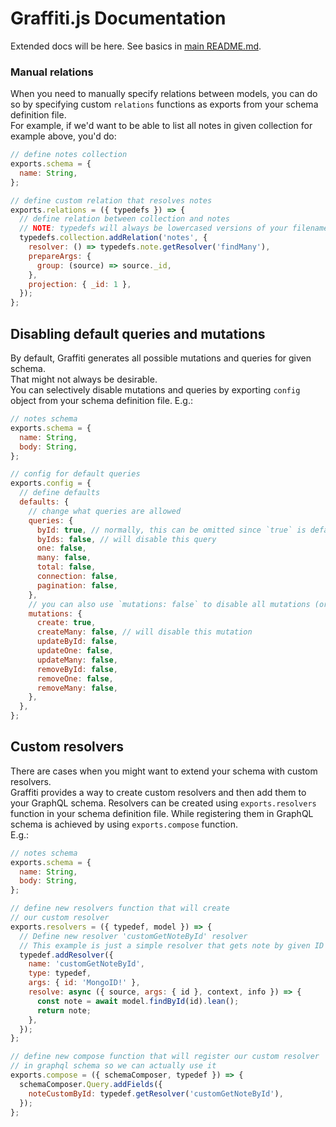 # Graffiti.js Documentation

Extended docs will be here.
See basics in [main README.md](../README.md).

### Manual relations

When you need to manually specify relations between models, you can do so by specifying custom `relations` functions as exports from your schema definition file.  
For example, if we'd want to be able to list all notes in given collection for example above, you'd do:

```jsx
// define notes collection
exports.schema = {
  name: String,
};

// define custom relation that resolves notes
exports.relations = ({ typedefs }) => {
  // define relation between collection and notes
  // NOTE: typedefs will always be lowercased versions of your filenames
  typedefs.collection.addRelation('notes', {
    resolver: () => typedefs.note.getResolver('findMany'),
    prepareArgs: {
      group: (source) => source._id,
    },
    projection: { _id: 1 },
  });
};
```

## Disabling default queries and mutations

By default, Graffiti generates all possible mutations and queries for given schema.  
That might not always be desirable.  
You can selectively disable mutations and queries by exporting `config` object from your schema definition file.
E.g.:

```js
// notes schema
exports.schema = {
  name: String,
  body: String,
};

// config for default queries
exports.config = {
  // define defaults
  defaults: {
    // change what queries are allowed
    queries: {
      byId: true, // normally, this can be omitted since `true` is default
      byIds: false, // will disable this query
      one: false,
      many: false,
      total: false,
      connection: false,
      pagination: false,
    },
    // you can also use `mutations: false` to disable all mutations (or queries)
    mutations: {
      create: true,
      createMany: false, // will disable this mutation
      updateById: false,
      updateOne: false,
      updateMany: false,
      removeById: false,
      removeOne: false,
      removeMany: false,
    },
  },
};
```

## Custom resolvers

There are cases when you might want to extend your schema with custom resolvers.  
Graffiti provides a way to create custom resolvers and then add them to your GraphQL schema.
Resolvers can be created using `exports.resolvers` function in your schema definition file.
While registering them in GraphQL schema is achieved by using `exports.compose` function.  
E.g.:

```js
// notes schema
exports.schema = {
  name: String,
  body: String,
};

// define new resolvers function that will create
// our custom resolver
exports.resolvers = ({ typedef, model }) => {
  // Define new resolver 'customGetNoteById' resolver
  // This example is just a simple resolver that gets note by given ID
  typedef.addResolver({
    name: 'customGetNoteById',
    type: typedef,
    args: { id: 'MongoID!' },
    resolve: async ({ source, args: { id }, context, info }) => {
      const note = await model.findById(id).lean();
      return note;
    },
  });
};

// define new compose function that will register our custom resolver
// in graphql schema so we can actually use it
exports.compose = ({ schemaComposer, typedef }) => {
  schemaComposer.Query.addFields({
    noteCustomById: typedef.getResolver('customGetNoteById'),
  });
};
```
